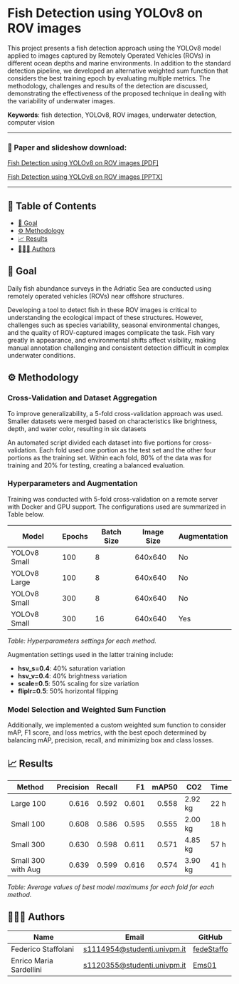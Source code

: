 # Fish Detection using YOLOv8 on ROV images

This project presents a fish detection approach using the YOLOv8 model applied to images captured by Remotely Operated Vehicles (ROVs) in different ocean depths and marine environments. In addition to the standard detection pipeline, we developed an alternative weighted sum function that considers the best training epoch by evaluating multiple metrics. The methodology, challenges and results of the detection are discussed, demonstrating the effectiveness of the proposed technique in dealing with the variability of underwater images.

**Keywords**: fish detection, YOLOv8, ROV images, underwater detection, computer
vision

---
### 📗 Paper and slideshow download:

[Fish Detection using YOLOv8 on ROV images [PDF]](https://github.com/Ems01/Fish-detection/raw/main/Fish_Detection_using_Yolov8_on_ROV_images_Staffolani_Sardellini.pdf)

[Fish Detection using YOLOv8 on ROV images [PPTX]](https://github.com/Ems01/Fish-detection/raw/main/Fish_Detection_using_Yolov8_on_ROV_images_Staffolani_Sardellini.pptx)

---

<a name="index"></a>

## 📘 Table of Contents

* [🎯 Goal](#statement)
* [⚙️ Methodology](#methodology)
* [📈 Results](#results)
* [👨🏻‍💻 Authors](#Authors)

<a name="statement"/></a>

## 🎯 Goal

Daily fish abundance surveys in the Adriatic Sea are conducted using remotely operated vehicles (ROVs) near offshore structures.

Developing a tool to detect fish in these ROV images is critical to understanding the ecological impact of these structures. However, challenges such as species variability, seasonal environmental changes, and the quality of ROV-captured images complicate the task. Fish vary greatly in appearance, and environmental shifts affect visibility, making manual annotation challenging and consistent detection difficult in complex underwater conditions.

<a name="methodology"/></a>

## ⚙️ Methodology

### Cross-Validation and Dataset Aggregation

To improve generalizability, a 5-fold cross-validation approach was used. Smaller datasets were merged based on characteristics like brightness, depth, and water color, resulting in six datasets

An automated script divided each dataset into five portions for cross-validation. Each fold used one portion as the test set and the other four portions as the training set. Within each fold, 80% of the data was for training and 20% for testing, creating a balanced evaluation.

### Hyperparameters and Augmentation

Training was conducted with 5-fold cross-validation on a remote server with Docker and GPU support. The configurations used are summarized in Table below.

| **Model**       | **Epochs** | **Batch Size** | **Image Size** | **Augmentation** |
|-----------------|------------|----------------|----------------|-------------------|
| YOLOv8 Small    | 100        | 8              | 640x640       | No               |
| YOLOv8 Large    | 100        | 8              | 640x640       | No               |
| YOLOv8 Small    | 300        | 8              | 640x640       | No               |
| YOLOv8 Small    | 300        | 16             | 640x640       | Yes              |

*Table: Hyperparameters settings for each method.*

Augmentation settings used in the latter training include:
- **hsv_s=0.4**: 40% saturation variation
- **hsv_v=0.4**: 40% brightness variation
- **scale=0.5**: 50% scaling for size variation
- **fliplr=0.5**: 50% horizontal flipping

### Model Selection and Weighted Sum Function

Additionally, we implemented a custom weighted sum function to consider mAP, F1 score, and loss metrics, with the best epoch determined by balancing mAP, precision, recall, and minimizing box and class losses.

<a name="results"/></a>

## 📈 Results

| **Method**             | **Precision** | **Recall** | **F1**  | **mAP50** | **CO2**   | **Time** |
|------------------------|--------------:|-----------:|--------:|----------:|-----------|----------|
| Large 100              | 0.616         | 0.592      | 0.601   | 0.558     | 2.92 kg   | 22 h     |
| Small 100              | 0.608         | 0.586      | 0.595   | 0.555     | 2.00 kg   | 18 h     |
| Small 300              | 0.630         | 0.598      | 0.611   | 0.571     | 4.85 kg   | 57 h     |
| Small 300 with Aug     | 0.639         | 0.599      | 0.616   | 0.574     | 3.90 kg   | 41 h     |

*Table: Average values of best model maximums for each fold for each method.*


<a name="Authors"/></a>

## 👨🏻‍💻 Authors

| Name              | Email                       | GitHub                                          |
|-------------------|-----------------------------|-------------------------------------------------|
| Federico Staffolani   | s1114954@studenti.univpm.it | [fedeStaffo](https://github.com/fedeStaffo)               |
| Enrico Maria Sardellini | s1120355@studenti.univpm.it | [Ems01](https://github.com/Ems01) |
